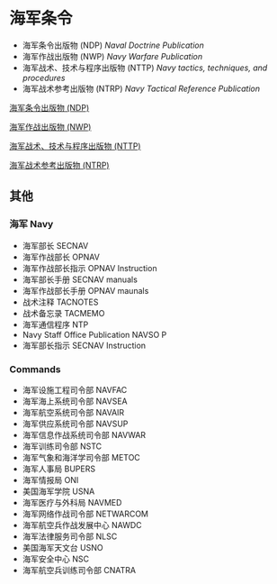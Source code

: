 # 海军条令

* 海军条令出版物 (NDP) *Naval Doctrine Publication*
* 海军作战出版物 (NWP) *Navy Warfare Publication*
* 海军战术、技术与程序出版物 (NTTP) *Navy tactics, techniques, and procedures*
* 海军战术参考出版物 (NTRP) *Navy Tactical Reference Publication*

[海军条令出版物 (NDP)](./NDP.md ':include')

[海军作战出版物 (NWP)](./NWP.md ':include')

[海军战术、技术与程序出版物 (NTTP)](./NTTP.md ':include')

[海军战术参考出版物 (NTRP)](./NTRP.md ':include')

## 其他

### 海军 Navy

* 海军部长 SECNAV
* 海军作战部长 OPNAV
* 海军作战部长指示 OPNAV Instruction
* 海军部长手册 SECNAV manuals
* 海军作战部长手册 OPNAV maunals
* 战术注释 TACNOTES
* 战术备忘录 TACMEMO
* 海军通信程序 NTP
* Navy Staff Office Publication  NAVSO P
* 海军部长指示 SECNAV Instruction

### Commands

* 海军设施工程司令部 NAVFAC
* 海军海上系统司令部 NAVSEA
* 海军航空系统司令部 NAVAIR
* 海军供应系统司令部 NAVSUP
* 海军信息作战系统司令部 NAVWAR
* 海军训练司令部 NSTC
* 海军气象和海洋学司令部 METOC
* 海军人事局 BUPERS
* 海军情报局 ONI
* 美国海军学院 USNA
* 海军医疗与外科局 NAVMED
* 海军网络作战司令部 NETWARCOM
* 海军航空兵作战发展中心 NAWDC
* 海军法律服务司令部 NLSC
* 美国海军天文台 USNO
* 海军安全中心 NSC
* 海军航空兵训练司令部 CNATRA
